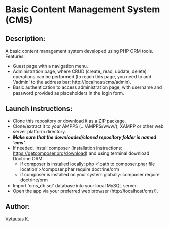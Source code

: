 # Basic Content Management System (CMS)

## Description:

A basic content management system developed using PHP ORM tools. Features:

- Guest page with a navigation menu.
- Administration page, where CRUD (create, read, update, delete) operations can be performed (to reach this page, you need to add '/admin' to the address bar: http://localhost/cms/admin).
- Basic authentication to access administration page, with username and password provided as placeholders in the login form.

## Launch instructions:

- Clone this repository or download it as a ZIP package.
- Clone/extract it to your AMPPS (.../AMPPS/www/), XAMPP or other web server platform directory.
- **_Make sure that the downloaded/cloned repository folder is named 'cms'._**
- If needed, install composer (installation instructions: https://getcomposer.org/download) and using terminal download Doctrine ORM:
  - if composer is installed locally: php <'path to composer.phar file location'>/composer.phar require doctrine/orm
  - if composer is installed on your system globally: composer require doctrine/orm
- Import 'cms_db.sql' database into your local MySQL server.
- Open the app via your preferred web browser (http://localhost/cms/).

## Author:

[Vytautas K.](https://github.com/VytautasKaz)
